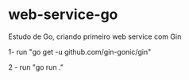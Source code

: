 # web-service-go
Estudo de Go, criando primeiro web service com Gin


1- run "go get -u github.com/gin-gonic/gin"


2 - run "go run ."
